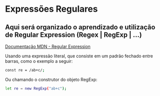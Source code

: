 # Expressões Regulares

## Aqui será organizado o aprendizado e utilização de Regular Expression (Regex | RegExp | ...)

[Documentação MDN - Regular Expression](https://developer.mozilla.org/pt-BR/docs/Web/JavaScript/Guide/Regular_expressions)

Usando uma expressão literal, que consiste em um padrão fechado entre barras, como o exemplo a seguir:

```bash
const re = /ab+c/;
```

Ou chamando o construtor do objeto RegExp:

```bash
let re = new RegExp("ab+c");
```
